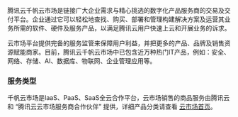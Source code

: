 腾讯云千帆云市场是链接广大企业需求与精心挑选的数字化产品服务商的交易及交付平台。企业通过它可以轻松地查找、购买、部署和管理构建解决方案及运营其业务所需的软件、硬件及服务产品，以满足腾讯云用户快速上云和开展业务的诉求。

云市场平台提供完备的服务监管来保障用户利益，并把更多的产品、品牌及销售资源赋能商家。目前，腾讯云千帆云市场中已包含近万种热门IT产品，例如：安全、网络、存储、AI、数据库、物联网、企业管理应用等。




### 服务类型
千帆云市场是IaaS、PaaS、SaaS全云合作平台，云市场销售的商品服务由腾讯云和 “腾讯云云市场服务商合作伙伴” 提供，详细产品分类请查看 [云市场首页](https://market.cloud.tencent.com/)。

